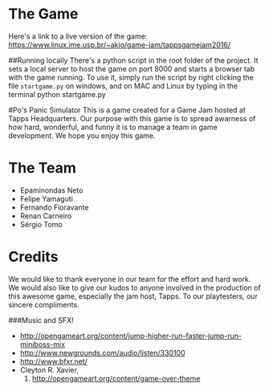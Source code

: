 
# The Game
Here's a link to a live version of the game:
    https://www.linux.ime.usp.br/~akio/game-jam/tappsgamejam2016/

##Running locally
    There's a python script in the root folder of the project. It sets a local server to host the game on port 8000 and starts a browser tab with the game running. To use it, simply run the script by right clicking the file `startgame.py` on windows, and on MAC and Linux by typing in the terminal python startgame.py


#Po's Panic Simulator
This is a game created for a Game Jam hosted at Tapps Headquarters. Our purpose with this game is to spread awarness of how hard, wonderful, and funny it is to manage a team in game development. We hope you enjoy this game.


# The Team
* Epaminondas Neto
* Felipe Yamaguti
* Fernando Fioravante
* Renan Carneiro
* Sérgio Tomo


# Credits

We would like to thank everyone in our team for the effort and hard work. We would also like to give our kudos to anyone involved in the production of this awesome game, especially the jam host, Tapps. To our playtesters, our sincere compliments.


###Music and SFX!

* http://opengameart.org/content/jump-higher-run-faster-jump-run-miniboss-mix
* http://www.newgrounds.com/audio/listen/330100
* http://www.bfxr.net/
* Cleyton R. Xavier,
    1. http://opengameart.org/content/game-over-theme

